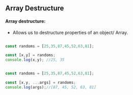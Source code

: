 ## Array Destructure

 #### Array destructure: 
* Allows us to destructure properties of an object/ Array.

```javascript

const randoms = [25,35,87,45,52,63,81];

const [x,y] = randoms;
console.log(x,y); //25, 35

```

```javascript

const randoms = [25,35,87,45,52,63,81];

const [x,y, ...args] = randoms;
console.log(args);//[87, 45, 52, 63, 81]

```

